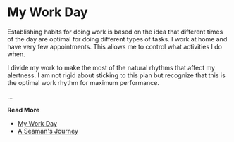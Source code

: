 # My Work Day

Establishing habits for doing work is based on the idea that different times of
the day are optimal for doing different types of tasks.  I work at home and have
very few appointments.   This allows me to control what activities I do when.

I divide my work to make the most of the natural rhythms that affect my
alertness.  I am not rigid about sticking to this plan but recognize that this
is the optimal work rhythm for maximum performance.

...

**Read More**

* [My Work Day](https://seamansguide.com/book/journey/WorkDay.md)
* [A Seaman's Journey](https://seamansguide.com/book/journey)

